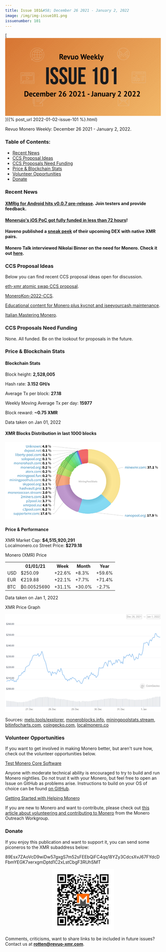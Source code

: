 ```yaml
---
title: Issue 101&#58; December 26 2021 - January 2, 2022
image: /img/img-issue101.png
issuenumber: 101
---
```

[<img src="/img/img-issue101.png" alt="Revuo Monero Weekly #101 Slide" class="img-lead">]({% post_url 2022-01-02-issue-101 %}.html)

<p class="text-lead">Revuo Monero Weekly: December 26 2021 - January 2, 2022.</p>
<!--more-->

<h3>Table of Contents:</h3>
<ul class="contents">
    <li><a href="#news">Recent News</a></li>
    <li><a href="#ideas">CCS Proposal Ideas</a></li>
    <li><a href="#proposals">CCS Proposals Need Funding</a></li>
    <li><a href="#stats">Price & Blockchain Stats</a></li>
    <li><a href="#volunteer">Volunteer Opportunities</a></li>
    <li><a href="#donate">Donate</a></li>
</ul>

<h3 id="news">Recent News</h3>

<div class="newsbyte">
    <h4><a href="https://github.com/XMRig-for-Android/xmrig-for-android" target="_blank">XMRig for Android hits v0.0.7 pre-release</a>. Join testers and provide feedback.</h4>
</div>

<div class="newsbyte">
    <h4><a href="https://nitter.ca/monerujowallet/status/1475183201912037377" target="_blank">Monerujo's iOS PoC got fully funded in less than 72 hours</a>!</h4>
</div>

<div class="newsbyte">
    <h4>Haveno published a <a href="https://nitter.ca/HavenoDEX/status/1475431311191982081" target="_blank">sneak peek</a> of their upcoming DEX with native XMR pairs.</h4>
</div>

<div class="newsbyte">
    <h4>Monero Talk interviewed Nikolai Binner on the need for Monero. Check it out <a href="https://yewtu.be/watch?v=AOV1SNonfqA" target="_blank">here</a>.</h4>
</div>

<h3 id="ideas">CCS Proposal Ideas</h3>

<p>Below you can find recent CCS proposal ideas open for discussion.</p>

<div class="proposal">
<p><a href="https://repo.getmonero.org/monero-project/ccs-proposals/-/merge_requests/277" target="_blank">eth-xmr atomic swap CCS proposal</a>.</p>
</div>

<div class="proposal">
<p><a href="https://repo.getmonero.org/monero-project/ccs-proposals/-/merge_requests/276" target="_blank">MoneroKon-2022-CCS</a>.</p>
</div>

<div class="proposal">
<p><a href="https://repo.getmonero.org/monero-project/ccs-proposals/-/merge_requests/273" target="_blank">Educational content for Monero plus kycnot and iseeyourcash maintenance</a>.</p>
</div>

<div class="proposal">
<p><a href="https://repo.getmonero.org/monero-project/ccs-proposals/-/merge_requests/251" target="_blank">Italian Mastering Monero</a>.</p>
</div>

<h3 id="proposals">CCS Proposals Need Funding</h3>

<p>None. All funded. Be on the lookout for proposals in the future.</p>

<h3 id="stats">Price & Blockchain Stats</h3>

<h4 class="stat">Blockchain Stats</h4>

<div class="bcstats">
    <p>Block height: <b>2,528,005</b></p>
    <p>Hash rate: <b>3.152 GH/s</b></p>
    <p>Average Tx per block: <b>27.18</b></p>
    <p>Weekly Moving Average Tx per day: <b>15977</b></p>
    <p>Block reward: <b>~0.75 XMR</b></p>
</div>
<p class="note">Data taken on Jan 01, 2022</p>

<h4 class="stat">XMR Blocks Distribution in last 1000 blocks</h4>
<p><img src="/img/hashrate-pool-distribution-1201.png" alt="Hashrate Pool Distribution Pie Chart"/></p>

<h4 class="stat" id="price-stat">Price & Performance</h4>

<div class="price-intro">XMR Market Cap: <b>$4,515,920,291</b><br>Localmonero.co Street Price: <b>$279.18</b></div>

<p class="table-title">Monero (XMR) Price</p>
<table class="price-table">
  <tr class="row1">
    <th></th>
    <th>01/01/21</th>
    <th>Week</th>
    <th>Month</th>
    <th>Year</th>
  </tr>
  <tr>
    <td data-th="XMR to">USD</td>
    <td data-th="01/01/22">$250.09</td>
    <td data-th="Week" class="green">+22.6%</td>
    <td data-th="Month" class="green">+8.3%</td>
    <td data-th="Year" class="green">+59.6%</td>
  </tr>
  <tr class="row3">
    <td data-th="XMR to">EUR</td>
    <td data-th="01/01/22">€219.88</td>
    <td data-th="Week" class="green">+22.1%</td>
    <td data-th="Month" class="green">+7.7%</td>
    <td data-th="Year" class="green">+71.4%</td>
  </tr>
  <tr>
    <td data-th="XMR to">BTC</td>
    <td data-th="01/01/22">₿0.00525690</td>
    <td data-th="Week" class="green">+31.1%</td>
    <td data-th="Month" class="green">+30.0%</td>
    <td data-th="Year" class="red">-2.7%</td>
  </tr>
</table>
<p class="note">Data taken on Jan 1, 2022</p>

<p class="table-title">XMR Price Graph</p>

![XMR Price Graph 26/12/21-01/01/22](/img/weekly-chart-1201.png "XMR Price Graph 26/12/21-01/01/22") 

Sources: <a href="https://melo.tools/explorer/mainnet/" target="_blank">melo.tools/explorer</a>, <a href="https://moneroblocks.info/stats/transaction-stats" target="_blank">moneroblocks.info</a>, <a href="https://miningpoolstats.stream/monero" target="_blank">miningpoolstats.stream</a>, <a href="https://bitinfocharts.com/monero/" target="_blank">bitinfocharts.com</a>, <a href="https://www.coingecko.com/en/coins/monero" target="_blank">coingecko.com</a>, <a href="https://localmonero.co/statistics" target="_blank">localmonero.co</a>

<h3 id="volunteer">Volunteer Opportunities</h3>

<p>If you want to get involved in making Monero better, but aren't sure how, check out the volunteer opportunities below.</p>

<div class="newsbyte">
    <p class="date"><a href="https://github.com/monero-project/monero" target="_blank">Test Monero Core Software</a></p>
    <p>Anyone with moderate technical ability is encouraged to try to build and run Monero nightlies. Do not trust it with your Monero, but feel free to open an Issue on GitHub as problems arise. Instructions to build on your OS of choice can be found <a href="https://github.com/monero-project/monero#compiling-monero-from-source" target="_blank">on GitHub</a>. </p>
</div>

<div class="newsbyte">
    <p class="date"><a href="https://github.com/monero-project/monero" target="_blank">Getting Started with Helping Monero</a></p>
    <p>If you are new to Monero and want to contribute, please check out <a href="https://www.monerooutreach.org/stories/getting-started-helping-monero.php" target="_blank">this article about volunteering and contributing to Monero</a> from the Monero Outreach Workgroup. </p>
</div>

<h3 id="donate">Donate</h3>

<p markdown="1">If you enjoy this publication and want to support it, you can send some piconeros to the XMR subaddress below:</p>

<p class="address" markdown="1">89Esx7ZAoVcD9wiDw57gxgS7m52sFEEbQiFC4qq18YZy3CdcsXvJ67FYdcDFbmYEGK7xerxgmDptd1C2xLstCbgF3RUhSMT</p>

<p><center><a href="monero:89Esx7ZAoVcD9wiDw57gxgS7m52sFEEbQiFC4qq18YZy3CdcsXvJ67FYdcDFbmYEGK7xerxgmDptd1C2xLstCbgF3RUhSMT" class="qr"><img src="/img/donate-monero.jpg" style="max-width: 200px;"/></a></center></p>

Comments, criticisms, want to share links to be included in future issues? Contact us at **rotten@revuo-xmr.com**.
